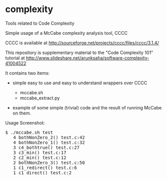 complexity
==========

Tools related to Code Complexity

Simple usage of a McCabe complexity analysis tool, CCCC

CCCC is available at http://sourceforge.net/projects/cccc/files/cccc/3.1.4/

This repository is supplementary material to the 
"Code Complexity 101" tutorial at 
http://www.slideshare.net/arunksaha/software-complexity-41004522

It contains two items:

 - simple easy to use and easy to understand wrappers over CCCC

   - mccabe.sh
   - mccabe_extract.py

 - example of some simple (trivial) code and the result of running
   McCabe on them.

Usage Screenshot:

<pre>
$ ./mccabe.sh test
   4 bothNonZero_2() test.c:42
   4 bothNonZero_1() test.c:32
   3 c4_bothtrue() test.c:27
   3 c3_min() test.c:17
   2 c2_min() test.c:12
   2 bothNonZero_3() test.c:50
   1 c1_redirect() test.c:6
   1 c1_direct() test.c:2
</pre>

